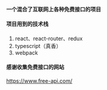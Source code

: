 #### 一个混合了互联网上各种免费接口的项目

#### 项目用到的技术栈
1. react、react-router、redux
2. typescript（真香）
3. webpack

#### 感谢收集免费接口的网站
https://www.free-api.com/